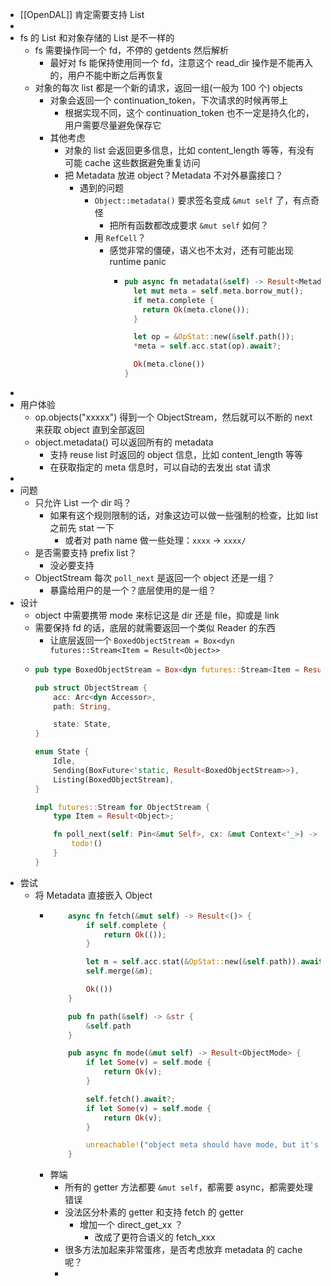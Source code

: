 - [[OpenDAL]] 肯定需要支持 List
-
- fs 的 List 和对象存储的 List 是不一样的
	- fs 需要操作同一个 fd，不停的 getdents 然后解析
		- 最好对 fs 能保持使用同一个 fd，注意这个 read_dir 操作是不能再入的，用户不能中断之后再恢复
	- 对象的每次 list 都是一个新的请求，返回一组(一般为 100 个) objects
		- 对象会返回一个 continuation_token，下次请求的时候再带上
			- 根据实现不同，这个 continuation_token 也不一定是持久化的，用户需要尽量避免保存它
		- 其他考虑
			- 对象的 list 会返回更多信息，比如 content_length 等等，有没有可能 cache 这些数据避免重复访问
			- 把 Metadata 放进 object？Metadata 不对外暴露接口？
				- 遇到的问题
					- `Object::metadata()` 要求签名变成 `&mut self` 了，有点奇怪
						- 把所有函数都改成要求 `&mut self` 如何？
					- 用 `RefCell`？
						- 感觉非常的僵硬，语义也不太对，还有可能出现 runtime panic
							- ```rust
							  pub async fn metadata(&self) -> Result<Metadata> {
							    let mut meta = self.meta.borrow_mut();
							    if meta.complete {
							      return Ok(meta.clone());
							    }
							  
							    let op = &OpStat::new(&self.path());
							    *meta = self.acc.stat(op).await?;
							  
							    Ok(meta.clone())
							  }
							  ```
-
- 用户体验
	- op.objects("xxxxx") 得到一个 ObjectStream，然后就可以不断的 next 来获取 object 直到全部返回
	- object.metadata() 可以返回所有的 metadata
		- 支持 reuse list 时返回的 object 信息，比如 content_length 等等
		- 在获取指定的 meta 信息时，可以自动的去发出 stat 请求
-
- 问题
	- 只允许 List 一个 dir 吗？
		- 如果有这个规则限制的话，对象这边可以做一些强制的检查，比如 list 之前先 stat 一下
			- 或者对 path name 做一些处理：`xxxx` -> `xxxx/`
	- 是否需要支持 prefix list？
		- 没必要支持
	- ObjectStream 每次 `poll_next` 是返回一个 object 还是一组？
		- 暴露给用户的是一个？底层使用的是一组？
- 设计
	- object 中需要携带 mode 来标记这是 dir 还是 file，抑或是 link
	- 需要保持 fd 的话，底层的就需要返回一个类似 Reader 的东西
		- 让底层返回一个 `BoxedObjectStream = Box<dyn futures::Stream<Item = Result<Object>>`
	- ```rust
	  pub type BoxedObjectStream = Box<dyn futures::Stream<Item = Result<Object>>>;
	  
	  pub struct ObjectStream {
	      acc: Arc<dyn Accessor>,
	      path: String,
	  
	      state: State,
	  }
	  
	  enum State {
	      Idle,
	      Sending(BoxFuture<'static, Result<BoxedObjectStream>>),
	      Listing(BoxedObjectStream),
	  }
	  
	  impl futures::Stream for ObjectStream {
	      type Item = Result<Object>;
	  
	      fn poll_next(self: Pin<&mut Self>, cx: &mut Context<'_>) -> Poll<Option<Self::Item>> {
	          todo!()
	      }
	  }
	  
	  ```
- 尝试
	- 将 Metadata 直接嵌入 Object
		- ```rust
		      async fn fetch(&mut self) -> Result<()> {
		          if self.complete {
		              return Ok(());
		          }
		  
		          let m = self.acc.stat(&OpStat::new(&self.path)).await?;
		          self.merge(&m);
		  
		          Ok(())
		      }
		  
		      pub fn path(&self) -> &str {
		          &self.path
		      }
		  
		      pub async fn mode(&mut self) -> Result<ObjectMode> {
		          if let Some(v) = self.mode {
		              return Ok(v);
		          }
		  
		          self.fetch().await?;
		          if let Some(v) = self.mode {
		              return Ok(v);
		          }
		  
		          unreachable!("object meta should have mode, but it's not")
		      }
		  ```
		- 弊端
			- 所有的 getter 方法都要 `&mut self`，都需要 async，都需要处理错误
			- 没法区分朴素的 getter 和支持 fetch 的 getter
				- 增加一个 direct_get_xx ？
					- 改成了更符合语义的 fetch_xxx
			- 很多方法加起来非常蛋疼，是否考虑放弃 metadata 的 cache 呢？
			-